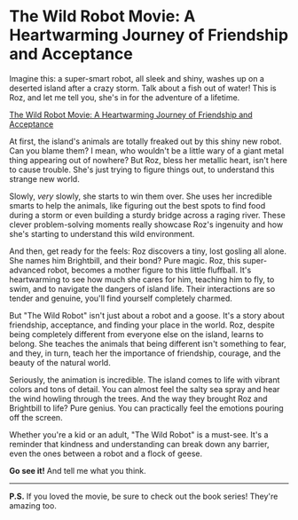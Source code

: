 # The Wild Robot Movie: A Heartwarming Journey of Friendship and Acceptance

Imagine this: a super-smart robot, all sleek and shiny, washes up on a deserted island after a crazy storm. Talk about a fish out of water! This is Roz, and let me tell you, she's in for the adventure of a lifetime.

[The Wild Robot Movie: A Heartwarming Journey of Friendship and Acceptance](https://raihaamedia.blogspot.com/2025/01/topvidzonlne.html)

At first, the island's animals are totally freaked out by this shiny new robot. Can you blame them? I mean, who wouldn't be a little wary of a giant metal thing appearing out of nowhere? But Roz, bless her metallic heart, isn't here to cause trouble. She's just trying to figure things out, to understand this strange new world.

Slowly, *very* slowly, she starts to win them over. She uses her incredible smarts to help the animals, like figuring out the best spots to find food during a storm or even building a sturdy bridge across a raging river. These clever problem-solving moments really showcase Roz's ingenuity and how she's starting to understand this wild environment.

And then, get ready for the feels: Roz discovers a tiny, lost gosling all alone. She names him Brightbill, and their bond? Pure magic. Roz, this super-advanced robot, becomes a mother figure to this little fluffball. It's heartwarming to see how much she cares for him, teaching him to fly, to swim, and to navigate the dangers of island life. Their interactions are so tender and genuine, you'll find yourself completely charmed.

But "The Wild Robot" isn't just about a robot and a goose. It's a story about friendship, acceptance, and finding your place in the world. Roz, despite being completely different from everyone else on the island, learns to belong. She teaches the animals that being different isn't something to fear, and they, in turn, teach her the importance of friendship, courage, and the beauty of the natural world.

Seriously, the animation is incredible. The island comes to life with vibrant colors and tons of detail. You can almost feel the salty sea spray and hear the wind howling through the trees. And the way they brought Roz and Brightbill to life? Pure genius. You can practically feel the emotions pouring off the screen.

Whether you're a kid or an adult, "The Wild Robot" is a must-see. It's a reminder that kindness and understanding can break down any barrier, even the ones between a robot and a flock of geese.

**Go see it!** And tell me what you think.

****

**P.S.** If you loved the movie, be sure to check out the book series! They're amazing too.
